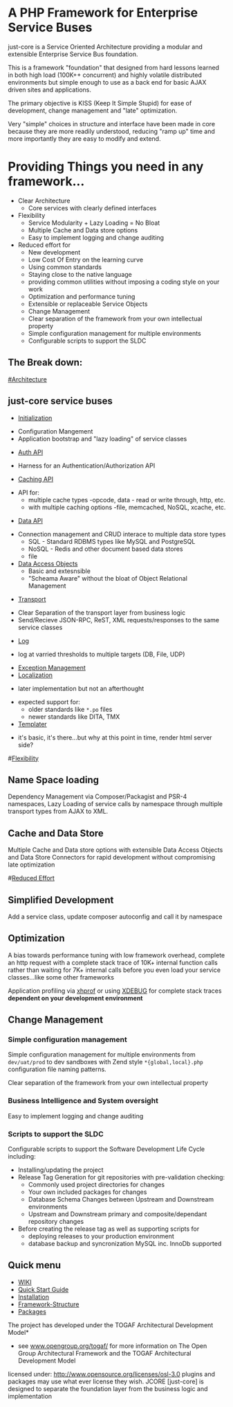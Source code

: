 # A PHP Framework for Enterprise Service Buses

just-core is a Service Oriented Architecture providing a modular and extensible Enterprise Service Bus foundation. 

This is a framework "foundation" that designed from hard lessons learned in both high load (100K++ concurrent) 
and highly volatile distributed environments but simple enough to use as a back end for basic AJAX driven sites and applications.

The primary objective is KISS (Keep It Simple Stupid) for ease of development, change management and "late" optimization.

Very "simple" choices in structure and interface have been made in core because they are more readily understood, 
reducing "ramp up" time and more importantly they are easy to modify and extend.


# Providing Things you need in any framework... 
- Clear Architecture
  - Core services with clearly defined interfaces 
- Flexibility 
  - Service Modularity + Lazy Loading = No Bloat
  - Multiple Cache and Data store options
  - Easy to implement logging and change auditing 
-  Reduced effort for
   -   New development 
     -   Low Cost Of Entry on the learning curve 
     -   Using common standards
     -   Staying close to the native language 
     -   providing common utilities without imposing a coding style on your work
   -   Optimization and performance tuning 
     -  Extensible or replaceable Service Objects 
   -   Change Management 
     -   Clear separation of the framework from your own intellectual property
     -   Simple configuration management for multiple environments
     -   Configurable scripts to support the SLDC


	 
	 
	 
## The Break down:







[#Architecture](Architecture)


## just-core service buses
 * [Initialization](https://github.com/CHGLongStone/just-core/wiki/Load)
  - Configuration Mangement
  - Application bootstrap and "lazy loading" of service classes
 * [Auth API](https://github.com/CHGLongStone/just-core/wiki/AUTH)
  - Harness for an Authentication/Authorization API 
 * [Caching API](https://github.com/CHGLongStone/just-core/wiki/Cache) 
  - API for:
    * multiple cache types -opcode, data - read or write through, http, etc. 
    * with multiple caching options -file, memcached, NoSQL, xcache, etc.
 * [Data API](https://github.com/CHGLongStone/just-core/wiki/Data-layer) 
  - Connection management and CRUD interace to multiple data store types
    * SQL - Standard RDBMS types like MySQL and PostgreSQL
    * NoSQL - Redis and other document based data stores 
    * file
  - [Data Access Objects](https://github.com/CHGLongStone/just-core/wiki/DAO)
    * Basic and extesnsible 
    * "Scheama Aware" without the bloat of Object Relational Management
 * [Transport](https://github.com/CHGLongStone/just-core/wiki/Transport)
  - Clear Separation of the transport layer from business logic
  - Send/Recieve JSON-RPC, ReST, XML requests/responses to the same service classes
 * [Log](https://github.com/CHGLongStone/just-core/wiki/Log)
  - log at varried thresholds to multiple targets (DB, File, UDP) 
 * [Exception Management](https://github.com/CHGLongStone/just-core/wiki/Exception)
 * [Localization](https://github.com/CHGLongStone/just-core/wiki/Localization) 
  - later implementation but not an afterthought
   * expected support for: 
     - older standards like `*.po` files
     - newer standards like DITA, TMX 
 * [Templater]()
  - it's basic, it's there...but why at this point in time, render html server side?



#[Flexibility](Flexibility)

## Name Space loading

Dependency Management via Composer/Packagist and PSR-4 namespaces, Lazy Loading of service calls by namespace 
through multiple transport types from AJAX to XML. 


## Cache and Data Store

Multiple Cache and Data store options with extensible Data Access Objects and Data Store Connectors for rapid development without 
compromising late optimization



#[Reduced Effort](Reduced-Effort)

## Simplified Development 

Add a service class, update composer autoconfig and call it by namespace 


## Optimization

A bias towards performance tuning with low framework overhead, complete an http request with a complete stack trace of 10K+ internal function calls 
rather than waiting for 7K+ internal calls before you even load your service classes...like some other frameworks

Application profiling via [xhprof](https://github.com/phacility/xhprof) or using [XDEBUG](https://xdebug.org/) for complete stack traces 
__dependent on your development environment__

## Change Management

### Simple configuration management

Simple configuration management for multiple environments from `dev/uat/prod` to dev sandboxes with Zend style  `*{global,local}.php`  configuration file naming patterns.

Clear separation of the framework from your own intellectual property

### Business Intelligence and System oversight

Easy to implement logging and change auditing 

 

### Scripts to support the SLDC

Configurable scripts to support the Software Development Life Cycle including:
- Installing/updating the project
- Release Tag Generation for git repositories with pre-validation checking:
	- Commonly used project directories for changes
	- Your own included packages for changes
	- Database Schema Changes between Upstream and Downstream environments
	- Upstream and Downstream primary and composite/dependant repository changes 
- Before creating the release tag as well as supporting scripts for
	- deploying releases to your production environment
	- database backup and syncronization MySQL inc. InnoDb supported 


















## Quick menu

* [WIKI](https://github.com/CHGLongStone/just-core/wiki)
* [Quick Start Guide](https://github.com/CHGLongStone/just-core/wiki/QuickStart)
* [Installation](https://github.com/CHGLongStone/just-core-stub/wiki/Project-Installation)
* [Framework-Structure](https://github.com/CHGLongStone/just-core/wiki/Framework-Structure)
* [Packages](https://github.com/CHGLongStone/just-core/wiki/Packages-(extensions))



The project has developed under the TOGAF Architectural Development Model* 
* see www.opengroup.org/togaf/ for more information on The Open Group Architectural Framework and the TOGAF Architectural Development Model

licensed under: http://www.opensource.org/licenses/osl-3.0
plugins and packages may use what ever license they wish. JCORE [just-core] is designed to separate the foundation layer from the business logic and implementation